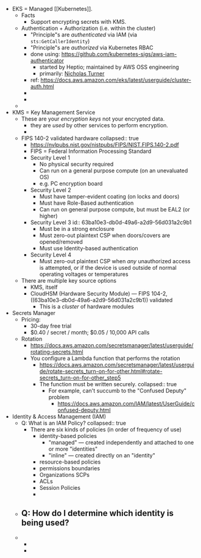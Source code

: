 - EKS = Managed [[Kubernetes]].
	- Facts
		- Support encrypting secrets with KMS.
	- Authentication + Authorization (i.e. within the cluster)
		- "Principle"s are _authenticated_ via IAM (via `sts:GetCallerIdentity`)
		- "Principle"s are _authorized_ via Kubernetes RBAC
		- done using: https://github.com/kubernetes-sigs/aws-iam-authenticator
			- started by Heptio; maintained by AWS OSS engineering
			- primarily: [Nicholas Turner](https://github.com/nckturner)
		- ref: https://docs.aws.amazon.com/eks/latest/userguide/cluster-auth.html
		-
		-
	-
- KMS = Key Management Service
	- These are your _encryption keys_ not your encrypted data.
		- they are _used_ by other services to perform encryption.
		-
	- FIPS 140-2 validated hardware
	  collapsed:: true
		- https://nvlpubs.nist.gov/nistpubs/FIPS/NIST.FIPS.140-2.pdf
		- FIPS = Federal Information Processing Standard
		- Security Level 1
			- No physical security required
			- Can run on a general purpose compute (on an unevaluated OS)
			- e.g. PC encryption board
		- Security Level 2
			- Must have tamper-evident coating (on locks and doors)
			- Must have Role-Based authentication
			- Can run on general purpose compute, but must be EAL2 (or higher)
		- Security Level 3
		  id:: 63ba10e3-db0d-49a6-a2d9-56d031a2c9b1
			- Must be in a strong enclosure
			- Must zero-out plaintext CSP when doors/covers are opened/removed
			- Must use Identity-based authentication
		- Security Level 4
			- Must zero-out plaintext CSP when _any_ unauthorized access is attempted, or if the device is used outside of normal operating voltages or temperatures
	- There are multiple key source options
		- KMS, itself
		- CloudHSM (Hardware Security Module) — FIPS 104-2, ((63ba10e3-db0d-49a6-a2d9-56d031a2c9b1)) validated
			- This is a _cluster_ of hardware modules
- Secrets Manager
	- Pricing:
		- 30-day free trial
		- $0.40 / secret / month; $0.05 / 10,000 API calls
	- Rotation
		- https://docs.aws.amazon.com/secretsmanager/latest/userguide/rotating-secrets.html
		- You configure a Lambda function that performs the rotation
			- https://docs.aws.amazon.com/secretsmanager/latest/userguide/rotate-secrets_turn-on-for-other.html#rotate-secrets_turn-on-for-other_step5
			- The function must be written securely.
			  collapsed:: true
				- For example, can't succumb to the "Confused Deputy" problem
					- https://docs.aws.amazon.com/IAM/latest/UserGuide/confused-deputy.html
- Identity & Access Management (IAM)
	- Q: What is an IAM Policy?
	  collapsed:: true
		- There are six kinds of policies (in order of frequency of use)
			- identity-based policies
				- "managed" — created independently and attached to one or more "identities"
				- "inline" — created directly on an "identity"
			- resource-based policies
			- permissions boundaries
			- Organizations SCPs
			- ACLs
			- Session Policies
			-
	- Q: How do I determine which identity is being used?
		-
	-
		-
		-